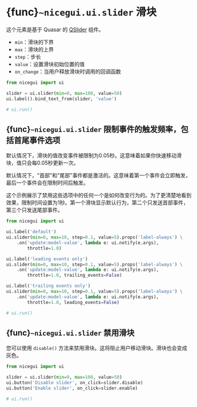 # {func}`~nicegui.ui.slider` 滑块

这个元素是基于 Quasar 的 [QSlider](https://quasar.dev/vue-components/slider) 组件。

- `min`：滑块的下界
- `max`：滑块的上界
- `step`：步长
- `value`：设置滑块初始位置的值
- `on_change`：当用户释放滑块时调用的回调函数

```python
from nicegui import ui

slider = ui.slider(min=0, max=100, value=50)
ui.label().bind_text_from(slider, 'value')

# ui.run()
```

## {func}`~nicegui.ui.slider` 限制事件的触发频率，包括首尾事件选项

默认情况下，滑块的值改变事件被限制为0.05秒。这意味着如果你快速移动滑块，值只会每0.05秒更新一次。

默认情况下，"首部"和"尾部"事件都是激活的。这意味着第一个事件会立即触发，最后一个事件会在限制时间后触发。

这个示例展示了禁用这些选项中的任何一个是如何改变行为的。为了更清楚地看到效果，限制时间设置为1秒。第一个滑块显示默认行为，第二个只发送首部事件，第三个只发送尾部事件。

```python
from nicegui import ui

ui.label('default')
ui.slider(min=0, max=10, step=0.1, value=5).props('label-always') \
    .on('update:model-value', lambda e: ui.notify(e.args),
        throttle=1.0)

ui.label('leading events only')
ui.slider(min=0, max=10, step=0.1, value=5).props('label-always') \
    .on('update:model-value', lambda e: ui.notify(e.args),
        throttle=1.0, trailing_events=False)

ui.label('trailing events only')
ui.slider(min=0, max=10, step=0.1, value=5).props('label-always') \
    .on('update:model-value', lambda e: ui.notify(e.args),
        throttle=1.0, leading_events=False)

# ui.run()
```

## {func}`~nicegui.ui.slider` 禁用滑块

您可以使用 `disable()` 方法来禁用滑块。这将阻止用户移动滑块。滑块也会变成灰色。

```python
from nicegui import ui

slider = ui.slider(min=0, max=100, value=50)
ui.button('Disable slider', on_click=slider.disable)
ui.button('Enable slider', on_click=slider.enable)

# ui.run()
```
